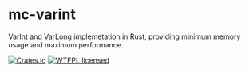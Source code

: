 # mc-varint
VarInt and VarLong implemetation in Rust, providing minimum memory usage and maximum performance.

[![Crates.io][crates-badge]][crates-url]
[![WTFPL licensed][pl-badge]][pl-url]

[crates-badge]: https://img.shields.io/crates/v/mc-varint.svg
[crates-url]: https://crates.io/crates/mc-varint
[pl-badge]: https://img.shields.io/badge/license-WTFPL-blue.svg
[pl-url]: LICENCE
